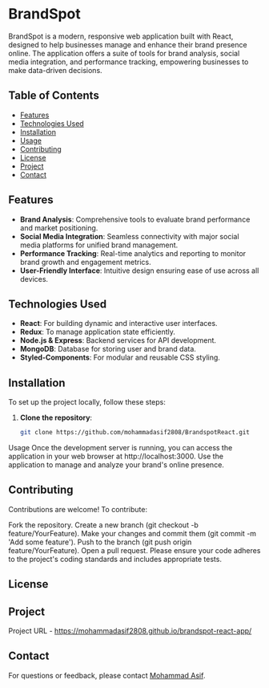 # BrandSpot

BrandSpot is a modern, responsive web application built with React, designed to help businesses manage and enhance their brand presence online. The application offers a suite of tools for brand analysis, social media integration, and performance tracking, empowering businesses to make data-driven decisions.

## Table of Contents

- [Features](#features)
- [Technologies Used](#technologies-used)
- [Installation](#installation)
- [Usage](#usage)
- [Contributing](#contributing)
- [License](#license)
- [Project](#project)
- [Contact](#contact)

## Features

- **Brand Analysis**: Comprehensive tools to evaluate brand performance and market positioning.
- **Social Media Integration**: Seamless connectivity with major social media platforms for unified brand management.
- **Performance Tracking**: Real-time analytics and reporting to monitor brand growth and engagement metrics.
- **User-Friendly Interface**: Intuitive design ensuring ease of use across all devices.

## Technologies Used

- **React**: For building dynamic and interactive user interfaces.
- **Redux**: To manage application state efficiently.
- **Node.js & Express**: Backend services for API development.
- **MongoDB**: Database for storing user and brand data.
- **Styled-Components**: For modular and reusable CSS styling.

## Installation

To set up the project locally, follow these steps:

1. **Clone the repository**:
   ```bash
   git clone https://github.com/mohammadasif2808/BrandspotReact.git


Usage
Once the development server is running, you can access the application in your web browser at http://localhost:3000. Use the application to manage and analyze your brand's online presence.

## Contributing
Contributions are welcome! To contribute:

Fork the repository.
Create a new branch (git checkout -b feature/YourFeature).
Make your changes and commit them (git commit -m 'Add some feature').
Push to the branch (git push origin feature/YourFeature).
Open a pull request.
Please ensure your code adheres to the project's coding standards and includes appropriate tests.

## License

## Project
Project URL - https://mohammadasif2808.github.io/brandspot-react-app/

## Contact
For questions or feedback, please contact [Mohammad Asif](mailto:mohammadasif2808@gmail.com).